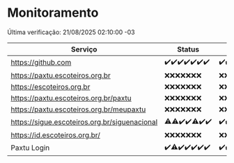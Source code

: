 # Monitoramento

Última verificação: 21/08/2025 02:10:00 -03

|Serviço|Status|Últimas 24h|
|---|---|---|
|https://github.com|<span title="2025-08-14: OK=23">✔️</span><span title="2025-08-15: OK=23">✔️</span><span title="2025-08-16: OK=23">✔️</span><span title="2025-08-17: OK=23">✔️</span><span title="2025-08-18: OK=23">✔️</span><span title="2025-08-19: OK=23">✔️</span><span title="2025-08-20: OK=4">✔️</span>|<span title="20/08/2025 02:10:00 -03 : 200">✔️</span><span title="20/08/2025 03:14:00 -03 : 200">✔️</span><span title="20/08/2025 04:10:00 -03 : 200">✔️</span><span title="20/08/2025 05:13:00 -03 : 200">✔️</span><span title="20/08/2025 06:10:00 -03 : 200">✔️</span><span title="20/08/2025 07:10:00 -03 : 200">✔️</span><span title="20/08/2025 08:08:00 -03 : 200">✔️</span><span title="20/08/2025 09:18:00 -03 : 200">✔️</span><span title="20/08/2025 10:23:00 -03 : 200">✔️</span><span title="20/08/2025 11:09:00 -03 : 200">✔️</span><span title="20/08/2025 12:10:00 -03 : 200">✔️</span><span title="20/08/2025 13:11:00 -03 : 200">✔️</span><span title="20/08/2025 14:08:00 -03 : 200">✔️</span><span title="20/08/2025 15:13:00 -03 : 0">❌</span><span title="20/08/2025 16:07:00 -03 : 200">✔️</span><span title="20/08/2025 17:11:00 -03 : 200">✔️</span><span title="20/08/2025 18:08:00 -03 : 200">✔️</span><span title="20/08/2025 19:07:00 -03 : 200">✔️</span><span title="20/08/2025 20:08:00 -03 : 200">✔️</span><span title="20/08/2025 21:44:00 -03 : 200">✔️</span><span title="20/08/2025 23:23:00 -03 : 200">✔️</span><span title="21/08/2025 00:33:00 -03 : 200">✔️</span><span title="21/08/2025 01:12:00 -03 : 200">✔️</span><span title="21/08/2025 02:10:00 -03 : 200">✔️</span>|
|https://paxtu.escoteiros.org.br|<span title="2025-08-14: Falhas=23">❌</span><span title="2025-08-15: Falhas=23">❌</span><span title="2025-08-16: Falhas=23">❌</span><span title="2025-08-17: Falhas=23">❌</span><span title="2025-08-18: Falhas=23">❌</span><span title="2025-08-19: Falhas=23">❌</span><span title="2025-08-20: Falhas=4">❌</span>|<span title="20/08/2025 02:10:00 -03 : 403">❌</span><span title="20/08/2025 03:15:00 -03 : 403">❌</span><span title="20/08/2025 04:10:00 -03 : 403">❌</span><span title="20/08/2025 05:13:00 -03 : 403">❌</span><span title="20/08/2025 06:10:00 -03 : 403">❌</span><span title="20/08/2025 07:10:00 -03 : 403">❌</span><span title="20/08/2025 08:08:00 -03 : 403">❌</span><span title="20/08/2025 09:18:00 -03 : 403">❌</span><span title="20/08/2025 10:23:00 -03 : 403">❌</span><span title="20/08/2025 11:09:00 -03 : 403">❌</span><span title="20/08/2025 12:10:00 -03 : 403">❌</span><span title="20/08/2025 13:11:00 -03 : 403">❌</span><span title="20/08/2025 14:08:00 -03 : 403">❌</span><span title="20/08/2025 15:13:00 -03 : 403">❌</span><span title="20/08/2025 16:07:00 -03 : 403">❌</span><span title="20/08/2025 17:11:00 -03 : 403">❌</span><span title="20/08/2025 18:08:00 -03 : 403">❌</span><span title="20/08/2025 19:07:00 -03 : 403">❌</span><span title="20/08/2025 20:08:00 -03 : 403">❌</span><span title="20/08/2025 21:44:00 -03 : 403">❌</span><span title="20/08/2025 23:23:00 -03 : 403">❌</span><span title="21/08/2025 00:33:00 -03 : 403">❌</span><span title="21/08/2025 01:12:00 -03 : 403">❌</span><span title="21/08/2025 02:10:00 -03 : 403">❌</span>|
|https://escoteiros.org.br|<span title="2025-08-14: Falhas=23">❌</span><span title="2025-08-15: Falhas=23">❌</span><span title="2025-08-16: Falhas=23">❌</span><span title="2025-08-17: Falhas=23">❌</span><span title="2025-08-18: Falhas=23">❌</span><span title="2025-08-19: Falhas=23">❌</span><span title="2025-08-20: Falhas=4">❌</span>|<span title="20/08/2025 02:10:00 -03 : 403">❌</span><span title="20/08/2025 03:15:00 -03 : 403">❌</span><span title="20/08/2025 04:10:00 -03 : 403">❌</span><span title="20/08/2025 05:13:00 -03 : 403">❌</span><span title="20/08/2025 06:10:00 -03 : 403">❌</span><span title="20/08/2025 07:10:00 -03 : 403">❌</span><span title="20/08/2025 08:08:00 -03 : 403">❌</span><span title="20/08/2025 09:18:00 -03 : 403">❌</span><span title="20/08/2025 10:23:00 -03 : 403">❌</span><span title="20/08/2025 11:09:00 -03 : 403">❌</span><span title="20/08/2025 12:10:00 -03 : 403">❌</span><span title="20/08/2025 13:11:00 -03 : 403">❌</span><span title="20/08/2025 14:08:00 -03 : 403">❌</span><span title="20/08/2025 15:13:00 -03 : 403">❌</span><span title="20/08/2025 16:07:00 -03 : 403">❌</span><span title="20/08/2025 17:11:00 -03 : 403">❌</span><span title="20/08/2025 18:08:00 -03 : 403">❌</span><span title="20/08/2025 19:07:00 -03 : 403">❌</span><span title="20/08/2025 20:08:00 -03 : 403">❌</span><span title="20/08/2025 21:44:00 -03 : 403">❌</span><span title="20/08/2025 23:23:00 -03 : 403">❌</span><span title="21/08/2025 00:33:00 -03 : 403">❌</span><span title="21/08/2025 01:12:00 -03 : 403">❌</span><span title="21/08/2025 02:10:00 -03 : 403">❌</span>|
|https://paxtu.escoteiros.org.br/paxtu|<span title="2025-08-14: Falhas=23">❌</span><span title="2025-08-15: Falhas=23">❌</span><span title="2025-08-16: Falhas=23">❌</span><span title="2025-08-17: Falhas=23">❌</span><span title="2025-08-18: Falhas=23">❌</span><span title="2025-08-19: Falhas=23">❌</span><span title="2025-08-20: Falhas=4">❌</span>|<span title="20/08/2025 02:10:00 -03 : 403">❌</span><span title="20/08/2025 03:15:00 -03 : 403">❌</span><span title="20/08/2025 04:10:00 -03 : 403">❌</span><span title="20/08/2025 05:13:00 -03 : 403">❌</span><span title="20/08/2025 06:10:00 -03 : 403">❌</span><span title="20/08/2025 07:10:00 -03 : 403">❌</span><span title="20/08/2025 08:08:00 -03 : 403">❌</span><span title="20/08/2025 09:18:00 -03 : 403">❌</span><span title="20/08/2025 10:23:00 -03 : 403">❌</span><span title="20/08/2025 11:09:00 -03 : 403">❌</span><span title="20/08/2025 12:10:00 -03 : 403">❌</span><span title="20/08/2025 13:11:00 -03 : 403">❌</span><span title="20/08/2025 14:08:00 -03 : 403">❌</span><span title="20/08/2025 15:13:00 -03 : 403">❌</span><span title="20/08/2025 16:07:00 -03 : 403">❌</span><span title="20/08/2025 17:11:00 -03 : 403">❌</span><span title="20/08/2025 18:08:00 -03 : 403">❌</span><span title="20/08/2025 19:07:00 -03 : 403">❌</span><span title="20/08/2025 20:08:00 -03 : 403">❌</span><span title="20/08/2025 21:44:00 -03 : 403">❌</span><span title="20/08/2025 23:23:00 -03 : 403">❌</span><span title="21/08/2025 00:33:00 -03 : 403">❌</span><span title="21/08/2025 01:12:00 -03 : 403">❌</span><span title="21/08/2025 02:10:00 -03 : 403">❌</span>|
|https://paxtu.escoteiros.org.br/meupaxtu|<span title="2025-08-14: Falhas=23">❌</span><span title="2025-08-15: Falhas=23">❌</span><span title="2025-08-16: Falhas=23">❌</span><span title="2025-08-17: Falhas=23">❌</span><span title="2025-08-18: Falhas=23">❌</span><span title="2025-08-19: Falhas=23">❌</span><span title="2025-08-20: Falhas=4">❌</span>|<span title="20/08/2025 02:10:00 -03 : 403">❌</span><span title="20/08/2025 03:15:00 -03 : 403">❌</span><span title="20/08/2025 04:10:00 -03 : 403">❌</span><span title="20/08/2025 05:13:00 -03 : 403">❌</span><span title="20/08/2025 06:10:00 -03 : 403">❌</span><span title="20/08/2025 07:10:00 -03 : 403">❌</span><span title="20/08/2025 08:08:00 -03 : 403">❌</span><span title="20/08/2025 09:18:00 -03 : 403">❌</span><span title="20/08/2025 10:23:00 -03 : 403">❌</span><span title="20/08/2025 11:09:00 -03 : 403">❌</span><span title="20/08/2025 12:10:00 -03 : 403">❌</span><span title="20/08/2025 13:11:00 -03 : 403">❌</span><span title="20/08/2025 14:08:00 -03 : 403">❌</span><span title="20/08/2025 15:13:00 -03 : 403">❌</span><span title="20/08/2025 16:07:00 -03 : 403">❌</span><span title="20/08/2025 17:11:00 -03 : 403">❌</span><span title="20/08/2025 18:08:00 -03 : 403">❌</span><span title="20/08/2025 19:07:00 -03 : 403">❌</span><span title="20/08/2025 20:08:00 -03 : 403">❌</span><span title="20/08/2025 21:44:00 -03 : 403">❌</span><span title="20/08/2025 23:23:00 -03 : 403">❌</span><span title="21/08/2025 00:33:00 -03 : 403">❌</span><span title="21/08/2025 01:12:00 -03 : 403">❌</span><span title="21/08/2025 02:10:00 -03 : 403">❌</span>|
|https://sigue.escoteiros.org.br/siguenacional|<span title="2025-08-14: OK=22, Falhas=1">⚠️</span><span title="2025-08-15: OK=22, Falhas=1">⚠️</span><span title="2025-08-16: OK=23">✔️</span><span title="2025-08-17: OK=23">✔️</span><span title="2025-08-18: OK=22, Falhas=1">⚠️</span><span title="2025-08-19: OK=23">✔️</span><span title="2025-08-20: OK=4">✔️</span>|<span title="20/08/2025 02:10:00 -03 : 200">✔️</span><span title="20/08/2025 03:15:00 -03 : 200">✔️</span><span title="20/08/2025 04:10:00 -03 : 200">✔️</span><span title="20/08/2025 05:13:00 -03 : 200">✔️</span><span title="20/08/2025 06:10:00 -03 : 200">✔️</span><span title="20/08/2025 07:10:00 -03 : 200">✔️</span><span title="20/08/2025 08:08:00 -03 : 200">✔️</span><span title="20/08/2025 09:18:00 -03 : 200">✔️</span><span title="20/08/2025 10:23:00 -03 : 200">✔️</span><span title="20/08/2025 11:09:00 -03 : 200">✔️</span><span title="20/08/2025 12:10:00 -03 : 200">✔️</span><span title="20/08/2025 13:11:00 -03 : 200">✔️</span><span title="20/08/2025 14:08:00 -03 : 200">✔️</span><span title="20/08/2025 15:13:00 -03 : 200">✔️</span><span title="20/08/2025 16:07:00 -03 : 200">✔️</span><span title="20/08/2025 17:11:00 -03 : 200">✔️</span><span title="20/08/2025 18:08:00 -03 : 200">✔️</span><span title="20/08/2025 19:07:00 -03 : 200">✔️</span><span title="20/08/2025 20:08:00 -03 : 200">✔️</span><span title="20/08/2025 21:44:00 -03 : 200">✔️</span><span title="20/08/2025 23:23:00 -03 : 200">✔️</span><span title="21/08/2025 00:33:00 -03 : 200">✔️</span><span title="21/08/2025 01:12:00 -03 : 200">✔️</span><span title="21/08/2025 02:10:00 -03 : 200">✔️</span>|
|https://id.escoteiros.org.br/|<span title="2025-08-14: Falhas=23">❌</span><span title="2025-08-15: Falhas=23">❌</span><span title="2025-08-16: Falhas=23">❌</span><span title="2025-08-17: Falhas=23">❌</span><span title="2025-08-18: Falhas=23">❌</span><span title="2025-08-19: Falhas=23">❌</span><span title="2025-08-20: Falhas=4">❌</span>|<span title="20/08/2025 02:10:00 -03 : 403">❌</span><span title="20/08/2025 03:15:00 -03 : 403">❌</span><span title="20/08/2025 04:10:00 -03 : 403">❌</span><span title="20/08/2025 05:13:00 -03 : 403">❌</span><span title="20/08/2025 06:10:00 -03 : 403">❌</span><span title="20/08/2025 07:10:00 -03 : 403">❌</span><span title="20/08/2025 08:08:00 -03 : 403">❌</span><span title="20/08/2025 09:18:00 -03 : 403">❌</span><span title="20/08/2025 10:23:00 -03 : 403">❌</span><span title="20/08/2025 11:10:00 -03 : 403">❌</span><span title="20/08/2025 12:10:00 -03 : 403">❌</span><span title="20/08/2025 13:11:00 -03 : 403">❌</span><span title="20/08/2025 14:08:00 -03 : 403">❌</span><span title="20/08/2025 15:13:00 -03 : 403">❌</span><span title="20/08/2025 16:07:00 -03 : 403">❌</span><span title="20/08/2025 17:11:00 -03 : 403">❌</span><span title="20/08/2025 18:08:00 -03 : 403">❌</span><span title="20/08/2025 19:07:00 -03 : 403">❌</span><span title="20/08/2025 20:08:00 -03 : 403">❌</span><span title="20/08/2025 21:44:00 -03 : 403">❌</span><span title="20/08/2025 23:23:00 -03 : 403">❌</span><span title="21/08/2025 00:33:00 -03 : 403">❌</span><span title="21/08/2025 01:12:00 -03 : 403">❌</span><span title="21/08/2025 02:10:00 -03 : 403">❌</span>|
|Paxtu Login|<span title="2025-08-14: OK=23">✔️</span><span title="2025-08-15: OK=22, Falhas=1">⚠️</span><span title="2025-08-16: OK=23">✔️</span><span title="2025-08-17: OK=23">✔️</span><span title="2025-08-18: OK=23">✔️</span><span title="2025-08-19: OK=23">✔️</span><span title="2025-08-20: OK=4">✔️</span>|<span title="20/08/2025 02:10:00 -03 : 200">✔️</span><span title="20/08/2025 03:15:00 -03 : 200">✔️</span><span title="20/08/2025 04:10:00 -03 : 200">✔️</span><span title="20/08/2025 05:13:00 -03 : 200">✔️</span><span title="20/08/2025 06:10:00 -03 : 200">✔️</span><span title="20/08/2025 07:10:00 -03 : 200">✔️</span><span title="20/08/2025 08:08:00 -03 : 200">✔️</span><span title="20/08/2025 09:18:00 -03 : 200">✔️</span><span title="20/08/2025 10:23:00 -03 : 200">✔️</span><span title="20/08/2025 11:10:00 -03 : 200">✔️</span><span title="20/08/2025 12:10:00 -03 : 200">✔️</span><span title="20/08/2025 13:11:00 -03 : 200">✔️</span><span title="20/08/2025 14:08:00 -03 : 200">✔️</span><span title="20/08/2025 15:13:00 -03 : 200">✔️</span><span title="20/08/2025 16:07:00 -03 : 200">✔️</span><span title="20/08/2025 17:11:00 -03 : 200">✔️</span><span title="20/08/2025 18:08:00 -03 : 200">✔️</span><span title="20/08/2025 19:07:00 -03 : 200">✔️</span><span title="20/08/2025 20:08:00 -03 : 200">✔️</span><span title="20/08/2025 21:44:00 -03 : 200">✔️</span><span title="20/08/2025 23:23:00 -03 : 200">✔️</span><span title="21/08/2025 00:33:00 -03 : 200">✔️</span><span title="21/08/2025 01:12:00 -03 : 200">✔️</span><span title="21/08/2025 02:10:00 -03 : 200">✔️</span>|
